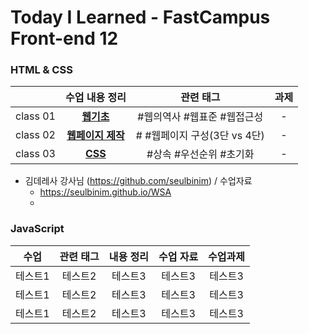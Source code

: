 # Today I Learned - FastCampus Front-end 12

###  HTML & CSS  

|  | 수업 내용 정리 | 관련 태그 | 과제 |
|:--:|:----:|:------:|:--:|
| class 01| **[웹기초](https://github.com/gayoungaa91/T.I.L-FDS12/blob/master/html%20%26%20css/web-basic.md)** | #웹의역사 #웹표준 #웹접근성 | - |
| class 02 | **[웹페이지 제작](https://github.com/gayoungaa91/T.I.L-FDS12/blob/master/html%20%26%20css/webpage.md)** | #<meta> #웹페이지 구성(3단 vs 4단) | -  
| class 03 | **[CSS](https://github.com/gayoungaa91/T.I.L-FDS12/blob/master/html%20%26%20css/css.md)** | #상속 #우선순위 #초기화 | - | 

- 김데레사 강사님 (https://github.com/seulbinim) / 수업자료
  - https://seulbinim.github.io/WSA 
  - 

### JavaScript

| 수업 | 관련 태그 | 내용 정리 | 수업 자료 | 수업과제 |
|:------:|:------------------------:|:--------------------:|:---------:| :---------:|
| 테스트1 | 테스트2 | 테스트3 | 테스트3 | 테스트3 |
| 테스트1 | 테스트2 | 테스트3 | 테스트3 | 테스트3 |
| 테스트1 | 테스트2 | 테스트3 | 테스트3 | 테스트3 |
